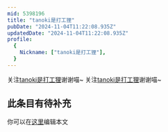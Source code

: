 ```yaml
---
mid: 5398196
title: "tanoki是打工狸"
pubDate: "2024-11-04T11:22:08.935Z"
updatedDate: "2024-11-04T11:22:08.935Z"
profile:
  {
    Nickname: ["tanoki是打工狸"],
  }
---
```


关注[tanoki是打工狸](https://space.bilibili.com/5398196)谢谢喵~ 关注[tanoki是打工狸](https://space.bilibili.com/5398196)谢谢喵~

## 此条目有待补充
你可以在[这里](https://github.com/Yuhanawa/VTuber.ICU/edit/master/src/content/v/tanoki是打工狸/index.md)编辑本文
